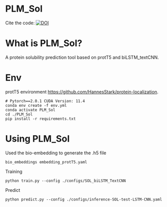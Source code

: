 # PLM_Sol
Cite the code: [![DOI](https://zenodo.org/badge/743842028.svg)](https://zenodo.org/doi/10.5281/zenodo.10675340)

What is PLM_Sol?
=============
A protein solubility prediction tool based on protT5 and biLSTM_textCNN.

Env
=============
protT5 environment https://github.com/HannesStark/protein-localization.
```
# Pytorch==2.0.1 CUDA Version: 11.4 
conda env create -f env.yml
conda activate PLM_Sol
cd ./PLM_Sol
pip install -r requirements.txt
```
Using PLM_Sol
=============

Used the bio-embedding to generate the .h5 file
```
bio_embeddings embedding_protT5.yaml
```
Training
```
python train.py --config ./configs/SOL_biLSTM_TextCNN
```
Predict
```
python predict.py --config ./configs/inference-SOL-test-LSTM-CNN.yaml  
```


